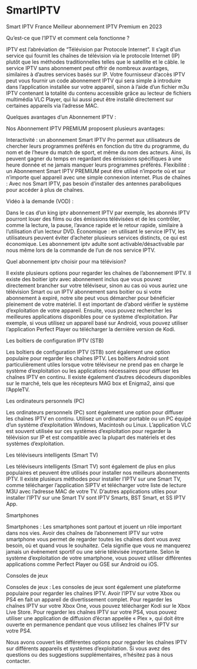 # SmartIPTV
Smart IPTV France Meilleur abonnement IPTV Premium en 2023

Qu’est-ce que l’IPTV et comment cela fonctionne ?

IPTV est l’abréviation de “Télévision par Protocole Internet”. Il s’agit d’un service qui fournit les chaînes de télévision via le protocole Internet (IP) plutôt que les méthodes traditionnelles telles que le satellite et le câble. le service IPTV sans abonnement peut offrir de nombreux avantages, similaires à d’autres services basés sur IP. Votre fournisseur d’accès IPTV peut vous fournir un code abonnement IPTV qui sera simple à introduire dans l’application installée sur votre appareil, sinon à l’aide d’un fichier m3u IPTV contenant la totalité du contenu accessible grâce au lecteur de fichiers multimédia VLC Player, qui lui aussi peut être installé directement sur certaines appareils via l’adresse MAC.

Quelques avantages d’un Abonnement IPTV :

Nos Abonnement IPTV PREMIUM proposent plusieurs avantages:

Interactivité : un abonnement Smart IPTV Pro permet aux utilisateurs de chercher leurs programmes préférés en fonction du titre du programme, du nom et de l’heure du match de sport, et même du nom des acteurs. Ainsi, ils peuvent gagner du temps en regardant des émissions spécifiques à une heure donnée et ne jamais manquer leurs programmes préférés.
Flexibilité : un Abonnement Smart IPTV PREMIUM peut être utilisé n’importe où et sur n’importe quel appareil avec une simple connexion internet.
Plus de chaînes : Avec nos Smart IPTV, pas besoin d’installer des antennes paraboliques pour accéder à plus de chaînes.

Vidéo à la demande (VOD) :

Dans le cas d’un king iptv abonnement IPTV par exemple, les abonnés IPTV pourront louer des films ou des émissions télévisées et de les contrôler, comme la lecture, la pause, l’avance rapide et le retour rapide, similaire à l’utilisation d’un lecteur DVD. Économique : en utilisant le service IPTV, les utilisateurs peuvent éviter d’acheter plusieurs services distincts, ce qui est économique.  Les abonnement iptv adulte sont activable/désactivable par nous même lors de la commande de l’un de nos service IPTV.

Quel abonnement iptv choisir pour ma télévision?

Il existe plusieurs options pour regarder les chaînes de l’abonnement IPTV. Il existe des boitier iptv avec abonnement inclus que vous pouvez directement brancher sur votre téléviseur, sinon au cas où vous auriez une télévision Smart ou un IPTV abonnement sans boitier ou si votre abonnement à expiré, notre site peut vous démarcher pour bénéficier pleinement de votre matériel. Il est important de d’abord vérifier le système d’exploitation de votre appareil. Ensuite, vous pouvez rechercher les meilleures applications disponibles pour ce système d’exploitation. Par exemple, si vous utilisez un appareil basé sur Android, vous pouvez utiliser l’application Perfect Player ou télécharger la dernière version de Kodi.

Les boîtiers de configuration IPTV (STB)

Les boîtiers de configuration IPTV (STB) sont également une option populaire pour regarder les chaînes IPTV. Les boîtiers Android sont particulièrement utiles lorsque votre téléviseur ne prend pas en charge le système d’exploitation ou les applications nécessaires pour diffuser les chaînes IPTV en continu. Il existe également d’autres décodeurs disponibles sur le marché, tels que les récepteurs MAG box et Enigma2, ainsi que l’AppleTV.

Les ordinateurs personnels (PC)

Les ordinateurs personnels (PC) sont également une option pour diffuser les chaînes IPTV en continu. Utilisez un ordinateur portable ou un PC équipé d’un système d’exploitation Windows, Macintosh ou Linux. L’application VLC est souvent utilisée sur ces systèmes d’exploitation pour regarder la télévision sur IP et est compatible avec la plupart des matériels et des systèmes d’exploitation.

Les téléviseurs intelligents (Smart TV)

Les téléviseurs intelligents (Smart TV) sont également de plus en plus populaires et peuvent être utilisés pour installer nos meilleurs abonnements IPTV. Il existe plusieurs méthodes pour installer l’IPTV sur une Smart TV, comme télécharger l’application SIPTV et télécharger votre liste de lecture M3U avec l’adresse MAC de votre TV. D’autres applications utiles pour installer l’IPTV sur une Smart TV sont IPTV Smarts, BST Smart, et SS IPTV App.

Smartphones

Smartphones : Les smartphones sont partout et jouent un rôle important dans nos vies. Avoir des chaînes de l’abonnement IPTV sur votre smartphone vous permet de regarder toutes les chaînes dont vous avez besoin, où et quand vous le souhaitez. Cela signifie que vous ne manquerez jamais un événement sportif ou une série télévisée importante. Selon le système d’exploitation de votre smartphone, vous pouvez utiliser différentes applications comme Perfect Player ou GSE sur Android ou iOS.

Consoles de jeux

Consoles de jeux : Les consoles de jeux sont également une plateforme populaire pour regarder les chaînes IPTV. Avoir l’IPTV sur votre Xbox ou PS4 en fait un appareil de divertissement complet. Pour regarder les chaînes IPTV sur votre Xbox One, vous pouvez télécharger Kodi sur le Xbox Live Store. Pour regarder les chaînes IPTV sur votre PS4, vous pouvez utiliser une application de diffusion d’écran appelée « Plex », qui doit être ouverte en permanence pendant que vous utilisez les chaînes IPTV sur votre PS4.

Nous avons couvert les différentes options pour regarder les chaînes IPTV sur différents appareils et systèmes d’exploitation. Si vous avez des questions ou des suggestions supplémentaires, n’hésitez pas à nous contacter.
